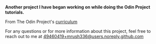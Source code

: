 ****Another project I have began working on while doing the Odin Project tutorials.****

From The Odin Project's [curriculum](http://www.theodinproject.com/courses/web-development-101/lessons/html-css)

For any questions or for more information about this project, feel free to reach out to me at  49460419+mrush336@users.noreply.github.com

